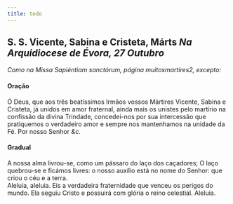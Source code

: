 ```yaml
---
title: todo
---
```

<h2 class="text-center">S. S. Vicente, Sabina e Cristeta, Márts <em>Na Arquidiocese de Évora, 27 Outubro</em></h2>

<em>Como na Missa Sapiéntiam sanctórum, página muitosmartires2, excepto:</em>

<h4 class="text-center">Oração</h4>
<div class="container-fluid">
<div class="row">
<div class="dropcap text-justify">

</div>
<div class="dropcap text-justify">
Ó Deus, que aos três beatíssimos Irmãos vossos Mártires Vicente, Sabina e Cristeta, já unidos em amor fraternal, ainda mais os unistes pelo martírio na confissão da divina Trindade, concedei-nos por sua intercessão que pratiquemos o verdadeiro amor e sempre nos mantenhamos na unidade da Fé. Por nosso Senhor <em>&c.</em>
</div>
</div>
</div>

<h4 class="text-center">Gradual</h4>
<div class="container-fluid">
<div class="row">
<div class="dropcap text-justify">

</div>
<div class="dropcap text-justify">
A nossa alma livrou-se, como um pássaro do laço dos caçadores; O laço quebrou-se e ficámos livres: o nosso auxílio está no nome do Senhor: que criou o céu e a terra.
</div>
<div class="text-justify">

</div>
<div class="text-justify">
Aleluia, aleluia. Eis a verdadeira fraternidade que venceu os perigos do mundo. Ela seguiu Cristo e possuirá com glória o reino celestial. Aleluia.
</div>
</div>
</div>